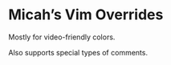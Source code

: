 # Micah’s Vim Overrides

Mostly for video-friendly colors.

Also supports special types of comments.
